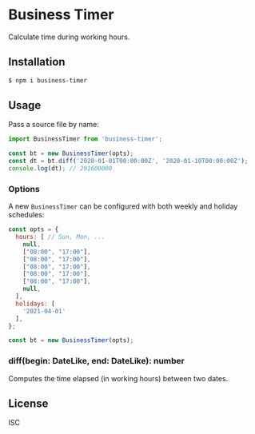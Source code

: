 # Business Timer

Calculate time during working hours.

Installation
-------------------------------------------------------------------------------

```sh
$ npm i business-timer
```

Usage
-------------------------------------------------------------------------------

Pass a source file by name:

```js
import BusinessTimer from 'business-timer';

const bt = new BusinessTimer(opts);
const dt = bt.diff('2020-01-01T00:00:00Z', '2020-01-10T00:00:00Z');
console.log(dt); // 291600000
```

### Options

A new `BusinessTimer` can be configured with both weekly and holiday schedules:

```js
const opts = {
  hours: [ // Sun, Mon, ...
    null,
    ["08:00", "17:00"],
    ["08:00", "17:00"],
    ["08:00", "17:00"],
    ["08:00", "17:00"],
    ["08:00", "17:00"],
    null,
  ],
  holidays: [
    '2021-04-01'
  ],
};

const bt = new BusinessTimer(opts);
```

### diff(begin: DateLike, end: DateLike): number

Computes the time elapsed (in working hours) between two dates.

License
-------------------------------------------------------------------------------

ISC
